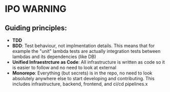 # IPO WARNING

## Guiding principles:
- **TDD**
- **BDD**: Test behaviour, not implmentation details. This means that for example the "unit" lambda tests
are actually integration tests between lambdas and its dependencies (like DB)
- **Unified Infraestrcture as Code**: All infrastructure is written as code so it is easier
to follow and no need to look at external
- **Monorepo**: Everything (but secrets) is in the repo, no need to look absolutely anywhere else
  to start developing and contributing. This includes infrastructure, backend, frontend, and ci/cd pipelines.x